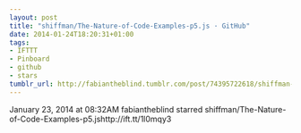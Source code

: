```yaml
---
layout: post
title: "shiffman/The-Nature-of-Code-Examples-p5.js · GitHub"
date: 2014-01-24T18:20:31+01:00
tags:
- IFTTT
- Pinboard
- github
- stars
tumblr_url: http://fabiantheblind.tumblr.com/post/74395722618/shiffman-the-nature-of-code-examples-p5-js-github
---
```

January 23, 2014 at 08:32AM
fabiantheblind starred shiffman/The-Nature-of-Code-Examples-p5.jshttp://ift.tt/1l0mqy3
